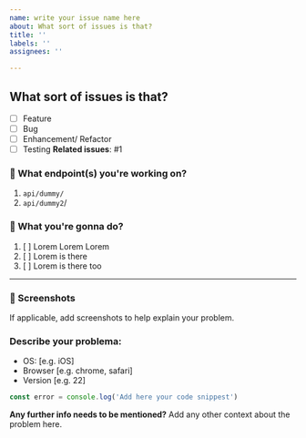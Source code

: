 ```yaml
---
name: write your issue name here
about: What sort of issues is that?
title: ''
labels: ''
assignees: ''

---
```

## What sort of issues is that?
- [ ] Feature
- [ ] Bug
- [ ] Enhancement/ Refactor
- [ ] Testing
**Related issues**: 
#1

### :link:  What endpoint(s) you're working on?
1. `api/dummy/`
2. `api/dummy2`/

### :dart: What you're gonna do? 
1. [ ] Lorem Lorem Lorem
2. [ ] Lorem is there
3. [ ] Lorem is there too
---------
### :camera_flash:  Screenshots
If applicable, add screenshots to help explain your problem.

### Describe your problema:
 - OS: [e.g. iOS]
 - Browser [e.g. chrome, safari]
 - Version [e.g. 22]
 > 
 ```ts
 const error = console.log('Add here your code snippest')
 ```

**Any further info needs to be mentioned?**
Add any other context about the problem here.
